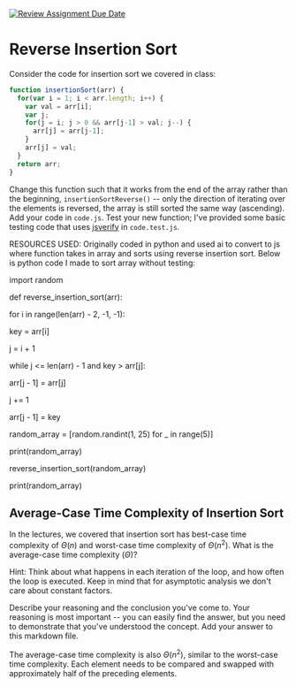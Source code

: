 [![Review Assignment Due Date](https://classroom.github.com/assets/deadline-readme-button-24ddc0f5d75046c5622901739e7c5dd533143b0c8e959d652212380cedb1ea36.svg)](https://classroom.github.com/a/Bi-S25fM)
# Reverse Insertion Sort

Consider the code for insertion sort we covered in class:

```javascript
function insertionSort(arr) {
  for(var i = 1; i < arr.length; i++) {
    var val = arr[i];
    var j;
    for(j = i; j > 0 && arr[j-1] > val; j--) {
      arr[j] = arr[j-1];
    }
    arr[j] = val;
  }
  return arr;
}
```

Change this function such that it works from the end of the array rather than
the beginning, `insertionSortReverse()` -- only the direction of
iterating over the elements is reversed, the array is still sorted the same way
(ascending). Add your code in `code.js`. Test your new function; I've provided
some basic testing code that uses [jsverify](https://jsverify.github.io/) in
`code.test.js`.

RESOURCES USED: Originally coded in python and used ai to convert to js where function takes in array and sorts using reverse insertion sort. Below is python code I made to sort array without testing:

import random

def reverse_insertion_sort(arr):
    
for i in range(len(arr) - 2, -1, -1):
        
key = arr[i]

j = i + 1

while j <= len(arr) - 1 and key > arr[j]:

arr[j - 1] = arr[j]

j += 1

arr[j - 1] = key


random_array = [random.randint(1, 25) for _ in range(5)]

print(random_array)

reverse_insertion_sort(random_array)

print(random_array)




## Average-Case Time Complexity of Insertion Sort

In the lectures, we covered that insertion sort has best-case time complexity of
$\Theta(n)$ and worst-case time complexity of $\Theta(n^2)$. What is the
average-case time complexity ($\Theta$)?

Hint: Think about what happens in each iteration of the loop, and how often the
loop is executed. Keep in mind that for asymptotic analysis we don't care about
constant factors.

Describe your reasoning and the conclusion you've come to. Your reasoning is
most important -- you can easily find the answer, but you need to demonstrate
that you've understood the concept. Add your answer to this markdown file.


The average-case time complexity is also $\Theta(n^2)$, similar to the worst-case time complexity. Each element needs to be compared and swapped with approximately half of the preceding elements.
